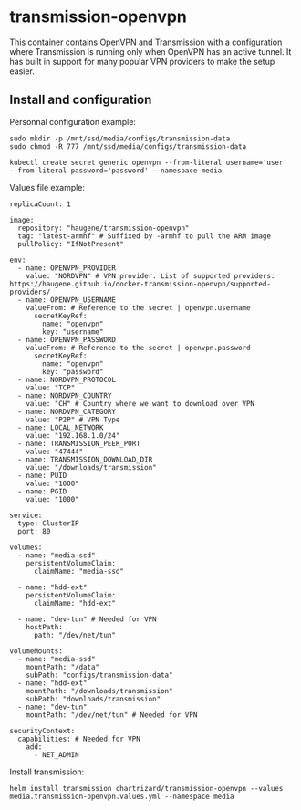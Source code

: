 # transmission-openvpn

This container contains OpenVPN and Transmission with a configuration where Transmission is running only when OpenVPN has an active tunnel. It has built in support for many popular VPN providers to make the setup easier.

## Install and configuration

Personnal configuration example:

    sudo mkdir -p /mnt/ssd/media/configs/transmission-data
    sudo chmod -R 777 /mnt/ssd/media/configs/transmission-data

    kubectl create secret generic openvpn --from-literal username='user'  --from-literal password='password' --namespace media

Values file example:

    replicaCount: 1

    image:
      repository: "haugene/transmission-openvpn"
      tag: "latest-armhf" # Suffixed by -armhf to pull the ARM image
      pullPolicy: "IfNotPresent"

    env:
      - name: OPENVPN_PROVIDER
        value: "NORDVPN" # VPN provider. List of supported providers: https://haugene.github.io/docker-transmission-openvpn/supported-providers/
      - name: OPENVPN_USERNAME
        valueFrom: # Reference to the secret | openvpn.username
          secretKeyRef:
            name: "openvpn"
            key: "username"
      - name: OPENVPN_PASSWORD
        valueFrom: # Reference to the secret | openvpn.password
          secretKeyRef:
            name: "openvpn"
            key: "password"
      - name: NORDVPN_PROTOCOL
        value: "TCP"
      - name: NORDVPN_COUNTRY
        value: "CH" # Country where we want to download over VPN
      - name: NORDVPN_CATEGORY
        value: "P2P" # VPN Type
      - name: LOCAL_NETWORK
        value: "192.168.1.0/24"
      - name: TRANSMISSION_PEER_PORT
        value: "47444"
      - name: TRANSMISSION_DOWNLOAD_DIR
        value: "/downloads/transmission"
      - name: PUID
        value: "1000"
      - name: PGID
        value: "1000"

    service:
      type: ClusterIP
      port: 80

    volumes:
      - name: "media-ssd"
        persistentVolumeClaim:
          claimName: "media-ssd"

      - name: "hdd-ext"
        persistentVolumeClaim:
          claimName: "hdd-ext"

      - name: "dev-tun" # Needed for VPN
        hostPath:
          path: "/dev/net/tun"

    volumeMounts:
      - name: "media-ssd"
        mountPath: "/data"
        subPath: "configs/transmission-data" 
      - name: "hdd-ext"
        mountPath: "/downloads/transmission"
        subPath: "downloads/transmission" 
      - name: "dev-tun"
        mountPath: "/dev/net/tun" # Needed for VPN

    securityContext:
      capabilities: # Needed for VPN
        add:
          - NET_ADMIN
      

Install transmission:

    helm install transmission chartrizard/transmission-openvpn --values media.transmission-openvpn.values.yml --namespace media











